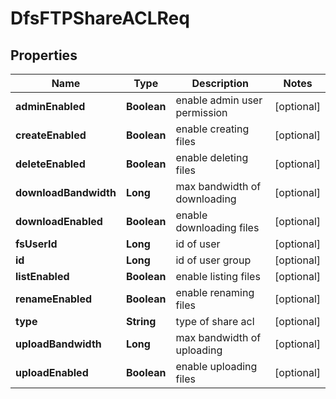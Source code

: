 # DfsFTPShareACLReq

## Properties
Name | Type | Description | Notes
------------ | ------------- | ------------- | -------------
**adminEnabled** | **Boolean** | enable admin user permission |  [optional]
**createEnabled** | **Boolean** | enable creating files |  [optional]
**deleteEnabled** | **Boolean** | enable deleting files |  [optional]
**downloadBandwidth** | **Long** | max bandwidth of downloading |  [optional]
**downloadEnabled** | **Boolean** | enable downloading files |  [optional]
**fsUserId** | **Long** | id of user |  [optional]
**id** | **Long** | id of user group |  [optional]
**listEnabled** | **Boolean** | enable listing files |  [optional]
**renameEnabled** | **Boolean** | enable renaming files |  [optional]
**type** | **String** | type of share acl |  [optional]
**uploadBandwidth** | **Long** | max bandwidth of uploading |  [optional]
**uploadEnabled** | **Boolean** | enable uploading files |  [optional]
